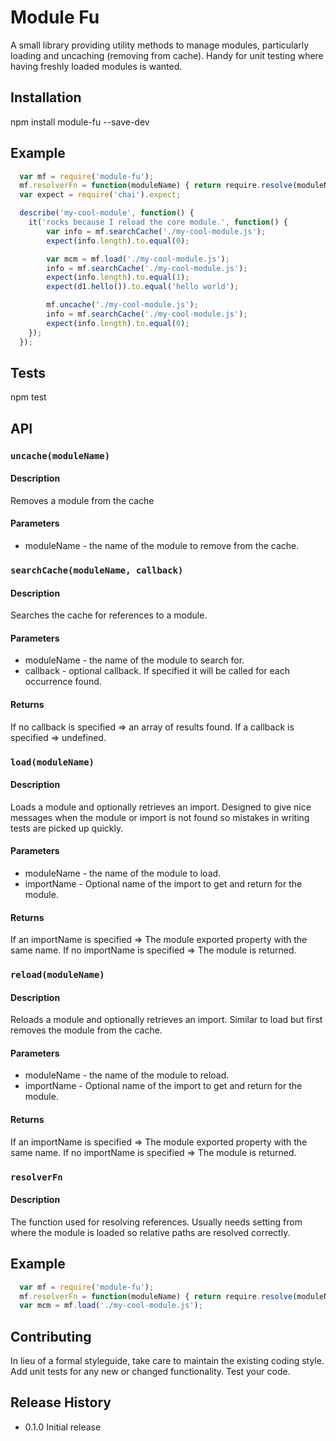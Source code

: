 Module Fu
=========

A small library providing utility methods to manage modules, particularly loading and uncaching (removing from cache). Handy for unit testing where having freshly loaded modules is wanted.

## Installation

  npm install module-fu --save-dev

## Example

```javascript
  var mf = require('module-fu');
  mf.resolverFn = function(moduleName) { return require.resolve(moduleName); }
  var expect = require('chai').expect;

  describe('my-cool-module', function() {	
    it('rocks because I reload the core module.', function() {
    	var info = mf.searchCache('./my-cool-module.js');
    	expect(info.length).to.equal(0);

    	var mcm = mf.load('./my-cool-module.js');
    	info = mf.searchCache('./my-cool-module.js');
    	expect(info.length).to.equal(1);
    	expect(d1.hello()).to.equal('hello world');

    	mf.uncache('./my-cool-module.js');
    	info = mf.searchCache('./my-cool-module.js');
    	expect(info.length).to.equal(0);
	});
  });
```

## Tests

  npm test

## API

### `uncache(moduleName)`
#### Description
Removes a module from the cache
#### Parameters
* moduleName - the name of the module to remove from the cache.


### `searchCache(moduleName, callback)`
#### Description
Searches the cache for references to a module.
#### Parameters
* moduleName - the name of the module to search for.
* callback - optional callback. If specified it will be called for each occurrence found.
#### Returns
If no callback is specified => an array of results found.
If a callback is specified => undefined.

### `load(moduleName)`
#### Description
Loads a module and optionally retrieves an import.
Designed to give nice messages when the module or import is not found so mistakes in
writing tests are picked up quickly.
#### Parameters
* moduleName - the name of the module to load.
* importName - Optional name of the import to get and return for the module.
#### Returns
If an importName is specified => The module exported property with the same name.
If no importName is specified => The module is returned.

### `reload(moduleName)`
#### Description
Reloads a module and optionally retrieves an import.
Similar to load but first removes the module from the cache.
#### Parameters
* moduleName - the name of the module to reload.
* importName - Optional name of the import to get and return for the module.
#### Returns
If an importName is specified => The module exported property with the same name.
If no importName is specified => The module is returned.


### `resolverFn`
#### Description
The function used for resolving references. Usually needs setting from where the module is loaded
so relative paths are resolved correctly.

## Example

```javascript
  var mf = require('module-fu');
  mf.resolverFn = function(moduleName) { return require.resolve(moduleName); }
  var mcm = mf.load('./my-cool-module.js');
```

## Contributing

In lieu of a formal styleguide, take care to maintain the existing coding style.
Add unit tests for any new or changed functionality. Test your code.

## Release History

* 0.1.0 Initial release